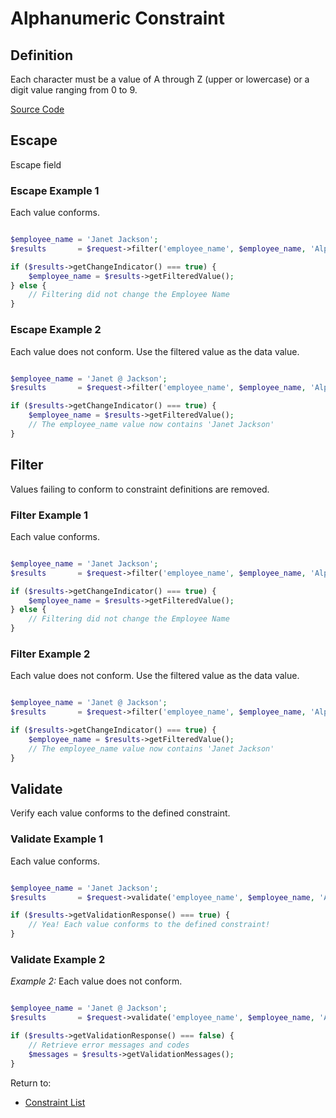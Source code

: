 
# Alphanumeric Constraint

## Definition

Each character must be a value of A through Z (upper or lowercase) or a digit value ranging from 0 to 9.

[Source Code]()

## Escape

Escape field

### Escape Example 1

Each value conforms.

```php

$employee_name = 'Janet Jackson';
$results       = $request->filter('employee_name', $employee_name, 'Alphanumeric');

if ($results->getChangeIndicator() === true) {
    $employee_name = $results->getFilteredValue();
} else {
    // Filtering did not change the Employee Name
}

```

### Escape Example 2

Each value does not conform. Use the filtered value as the data value.

```php

$employee_name = 'Janet @ Jackson';
$results       = $request->filter('employee_name', $employee_name, 'Alphanumeric');

if ($results->getChangeIndicator() === true) {
    $employee_name = $results->getFilteredValue();
    // The employee_name value now contains 'Janet Jackson'
}

```


## Filter

Values failing to conform to constraint definitions are removed.

### Filter Example 1

Each value conforms.

```php

$employee_name = 'Janet Jackson';
$results       = $request->filter('employee_name', $employee_name, 'Alphanumeric');

if ($results->getChangeIndicator() === true) {
    $employee_name = $results->getFilteredValue();
} else {
    // Filtering did not change the Employee Name
}

```

### Filter Example 2

Each value does not conform. Use the filtered value as the data value.

```php

$employee_name = 'Janet @ Jackson';
$results       = $request->filter('employee_name', $employee_name, 'Alphanumeric');

if ($results->getChangeIndicator() === true) {
    $employee_name = $results->getFilteredValue();
    // The employee_name value now contains 'Janet Jackson'
}

```

## Validate

Verify each value conforms to the defined constraint.

### Validate Example 1

Each value conforms.

```php

$employee_name = 'Janet Jackson';
$results       = $request->validate('employee_name', $employee_name, 'Alphanumeric');

if ($results->getValidationResponse() === true) {
    // Yea! Each value conforms to the defined constraint!
}

```

### Validate Example 2

*Example 2:* Each value does not conform.

```php

$employee_name = 'Janet @ Jackson';
$results       = $request->validate('employee_name', $employee_name, 'Alphanumeric');

if ($results->getValidationResponse() === false) {
    // Retrieve error messages and codes
    $messages = $results->getValidationMessages();
}


```

Return to:
 * [Constraint List](https://github.com/Molajo/Fieldhandler#constraints)
